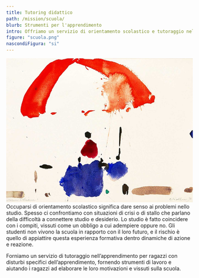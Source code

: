 ```yaml
---
title: Tutoring didattico
path: /mission/scuola/
blurb: Strumenti per l'apprendimento 
intro: Offriamo un servizio di orientamento scolastico e tutoraggio nell’apprendimento 
figure: "scuola.png"
nascondiFigura: "si"
---
```

![alt text](scuola.jpg)
Occuparsi di orientamento scolastico significa dare senso ai problemi nello studio. 
Spesso ci confrontiamo con situazioni di crisi o di stallo che parlano della difficoltà a connettere studio e desiderio. 
Lo studio è fatto coincidere con i compiti, vissuti come un obbligo a cui adempiere oppure no. 
Gli studenti non vivono la scuola in rapporto con il loro futuro, e il rischio è quello di appiattire questa esperienza formativa dentro dinamiche di azione e reazione. 

Forniamo un servizio di tutoraggio nell’apprendimento per ragazzi con disturbi specifici dell’apprendimento, fornendo strumenti di lavoro e aiutando i ragazzi ad elaborare le loro motivazioni e vissuti sulla scuola.


